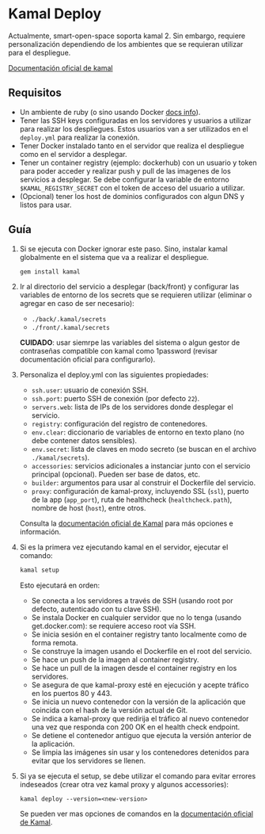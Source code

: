 # Kamal Deploy

Actualmente, smart-open-space soporta kamal 2. Sin embargo, requiere personalización dependiendo de los ambientes que se requieran utilizar para el despliegue.

[Documentación oficial de kamal](https://kamal-deploy.org/docs/installation/)


## Requisitos
- Un ambiente de ruby (o sino usando Docker [docs info](https://kamal-deploy.org/docs/installation/dockerized/)).
- Tener las SSH keys configuradas en los servidores y usuarios a utilizar para realizar los despliegues. Estos usuarios van a ser utilizados en el `deploy.yml` para realizar la conexión.
- Tener Docker instalado tanto en el servidor que realiza el despliegue como en el servidor a desplegar. 
- Tener un container registry (ejemplo: dockerhub) con un usuario y token para poder acceder y realizar push y pull de las imagenes de los servicios a desplegar. Se debe configurar la variable de entorno `$KAMAL_REGISTRY_SECRET` con el token de acceso del usuario a utilizar.
- (Opcional) tener los host de dominios configurados con algun DNS y listos para usar.

## Guía

1. Si se ejecuta con Docker ignorar este paso. Sino, instalar kamal globalmente en el sistema que va a realizar el despliegue.

    ```bash
    gem install kamal
    ```

2. Ir al directorio del servicio a desplegar (back/front) y configurar las variables de entorno de los secrets que se requieren utilizar (eliminar o agregar en caso de ser necesario):
   - `./back/.kamal/secrets`
   - `./front/.kamal/secrets`

    **CUIDADO**: usar siemrpe las variables del sistema o algun gestor de contraseñas compatible con kamal como 1password (revisar documentación oficial para configurarlo).


3. Personaliza el deploy.yml con las siguientes propiedades:

   - `ssh.user`: usuario de conexión SSH.
   - `ssh.port`: puerto SSH de conexión (por defecto `22`).
   - `servers.web`: lista de IPs de los servidores donde desplegar el servicio.
   - `registry`: configuración del registro de contenedores.
   - `env.clear`: diccionario de variables de entorno en texto plano (no debe contener datos sensibles).
   - `env.secret`: lista de claves en modo secreto (se buscan en el archivo `./kamal/secrets`).
   - `accessories`: servicios adicionales a instanciar junto con el servicio principal (opcional). Pueden ser base de datos, etc.
   - `builder`: argumentos para usar al construir el Dockerfile del servicio.
   - `proxy`: configuración de kamal-proxy, incluyendo SSL (`ssl`), puerto de la app (`app_port`), ruta de healthcheck (`healthcheck.path`), nombre de host (`host`), entre otros.

    Consulta la [documentación oficial de Kamal](https://kamal-deploy.org/docs/installation/) para más opciones e información.

4. Si es la primera vez ejecutando kamal en el servidor, ejecutar el comando:

    ```bash
    kamal setup
    ```

    Esto ejecutará en orden:
   - Se conecta a los servidores a través de SSH (usando root por defecto, autenticado con tu clave SSH).  
   - Se instala Docker en cualquier servidor que no lo tenga (usando get.docker.com): se requiere acceso root vía SSH.  
   - Se inicia sesión en el container registry tanto localmente como de forma remota.  
   - Se construye la imagen usando el Dockerfile en el root del servicio.  
   - Se hace un push de la imagen al container registry.  
   - Se hace un pull de la imagen desde el container registry en los servidores.
   - Se asegura de que kamal-proxy esté en ejecución y acepte tráfico en los puertos 80 y 443.
   - Se inicia un nuevo contenedor con la versión de la aplicación que coincida con el hash de la versión actual de Git.  
   - Se indica a kamal-proxy que redirija el tráfico al nuevo contenedor una vez que responda con 200 OK en el health check endpoint.  
   - Se detiene el contenedor antiguo que ejecuta la versión anterior de la aplicación.
   - Se limpia las imágenes sin usar y los contenedores detenidos para evitar que los servidores se llenen.


5. Si ya se ejecuta el setup, se debe utilizar el comando para evitar errores indeseados (crear otra vez kamal proxy y algunos accessories):
    
    ```
    kamal deploy --version=<new-version>
    ```


    Se pueden ver mas opciones de comandos en la [documentación oficial de Kamal](https://kamal-deploy.org/docs/installation/).